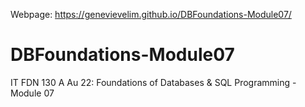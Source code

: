 Webpage: https://genevievelim.github.io/DBFoundations-Module07/

# DBFoundations-Module07
IT FDN 130 A Au 22: Foundations of Databases &amp; SQL Programming - Module 07
